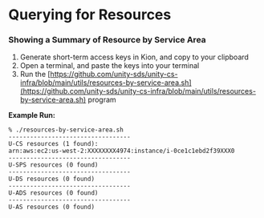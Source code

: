 # Querying for Resources

### Showing a Summary of Resource by Service Area

1. Generate short-term access keys in Kion, and copy to your clipboard
2. Open a terminal, and paste the keys into your terminal
3. Run the [https://github.com/unity-sds/unity-cs-infra/blob/main/utils/resources-by-service-area.sh](https://github.com/unity-sds/unity-cs-infra/blob/main/utils/resources-by-service-area.sh) program

**Example Run:**

```
% ./resources-by-service-area.sh
----------------------------------
U-CS resources (1 found):
arn:aws:ec2:us-west-2:XXXXXXXX4974:instance/i-0ce1c1ebd2f39XXX0
----------------------------------
U-SPS resources (0 found)
----------------------------------
U-DS resources (0 found)
----------------------------------
U-ADS resources (0 found)
----------------------------------
U-AS resources (0 found)
```
